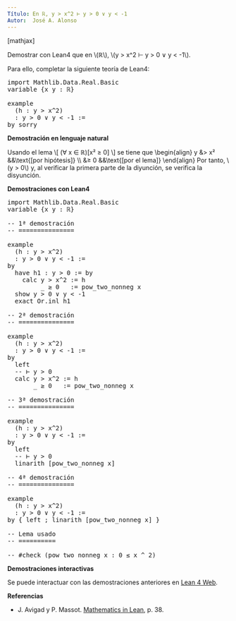 ```yaml
---
Título: En ℝ, y > x^2 ⊢ y > 0 ∨ y < -1
Autor:  José A. Alonso
---
```


[mathjax]

Demostrar con Lean4 que en \\(ℝ\\), \\(y > x^2 ⊢ y > 0 ∨ y < -1\\).

Para ello, completar la siguiente teoría de Lean4:

<pre lang="lean">
import Mathlib.Data.Real.Basic
variable {x y : ℝ}

example
  (h : y > x^2)
  : y > 0 ∨ y < -1 :=
by sorry
</pre>
<!--more-->

<b>Demostración en lenguaje natural</b>

Usando el lema
\\[ (∀ x ∈ ℝ)[x² ≥ 0] \\]
se tiene que
\\begin{align}
   y &> x² &&\\text{[por hipótesis]} \\\\
     &≥ 0  &&\\text{[por el lema]}
\\end{align}
Por tanto, \\(y > 0\\) y, al verificar la primera parte de la diyunción, se verifica la disyunción.

<b>Demostraciones con Lean4</b>

<pre lang="lean">
import Mathlib.Data.Real.Basic
variable {x y : ℝ}

-- 1ª demostración
-- ===============

example
  (h : y > x^2)
  : y > 0 ∨ y < -1 :=
by
  have h1 : y > 0 := by
    calc y > x^2 := h
         _ ≥ 0   := pow_two_nonneg x
  show y > 0 ∨ y < -1
  exact Or.inl h1

-- 2ª demostración
-- ===============

example
  (h : y > x^2)
  : y > 0 ∨ y < -1 :=
by
  left
  -- ⊢ y > 0
  calc y > x^2 := h
       _ ≥ 0   := pow_two_nonneg x

-- 3ª demostración
-- ===============

example
  (h : y > x^2)
  : y > 0 ∨ y < -1 :=
by
  left
  -- ⊢ y > 0
  linarith [pow_two_nonneg x]

-- 4ª demostración
-- ===============

example
  (h : y > x^2)
  : y > 0 ∨ y < -1 :=
by { left ; linarith [pow_two_nonneg x] }

-- Lema usado
-- ==========

-- #check (pow_two_nonneg x : 0 ≤ x ^ 2)
</pre>

<b>Demostraciones interactivas</b>

Se puede interactuar con las demostraciones anteriores en <a href="https://live.lean-lang.org/#url=https://raw.githubusercontent.com/jaalonso/Calculemus2/main/src/Introduccion_de_la_disyuncion_1.lean" rel="noopener noreferrer" target="_blank">Lean 4 Web</a>.

<b>Referencias</b>

<ul>
<li> J. Avigad y P. Massot. <a href="https://bit.ly/3U4UjBk">Mathematics in Lean</a>, p. 38.</li>
</ul>
